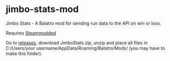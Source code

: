 # jimbo-stats-mod
Jimbo Stats - A Balatro mod for sending run data to the API on win or loss.

Requires [Steammodded](https://github.com/Steamopollys/Steamodded)

Go to [releases](https://github.com/JimboStats/jimbo-stats-mod/releases), download JimboStats.zip, unzip and place all files in C:/Users/your username/AppData/Roaming/Balatro/Mods/ (you may have to make this folder).
